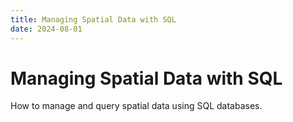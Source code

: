 ```yaml
---
title: Managing Spatial Data with SQL
date: 2024-08-01
---
```


# Managing Spatial Data with SQL

How to manage and query spatial data using SQL databases.
